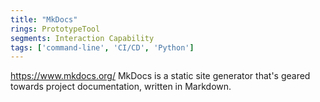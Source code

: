 ```yaml
---
title: "MkDocs"
rings: PrototypeTool
segments: Interaction Capability
tags: ['command-line', 'CI/CD', 'Python']
---
```

https://www.mkdocs.org/
MkDocs is a static site generator that's geared towards project documentation, written in Markdown.

